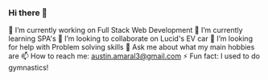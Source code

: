 ### Hi there 👋
🔭 I’m currently working on Full Stack Web Development
🌱 I’m currently learning SPA's
👯 I’m looking to collaborate on Lucid's EV car
🤔 I’m looking for help with Problem solving skills
💬 Ask me about what my main hobbies are
📫 How to reach me: austin.amaral3@gmail.com 
⚡ Fun fact: I used to do gymnastics!
<!--
**ClickAimbot/ClickAimbot** is a ✨ _special_ ✨ repository because its `README.md` (this file) appears on your GitHub profile.

Here are some ideas to get you started:

- 🔭 I’m currently working on Full Stack Web Development
- 🌱 I’m currently learning SPA's
- 👯 I’m looking to collaborate on Lucid's EV car
- 🤔 I’m looking for help with Problem solving skills
- 💬 Ask me about what my main hobbies are
- 📫 How to reach me: austin.amaral3@gmail.com 
- 😄 Pronouns: ...
- ⚡ Fun fact: I used to do gymnastics!
-->
